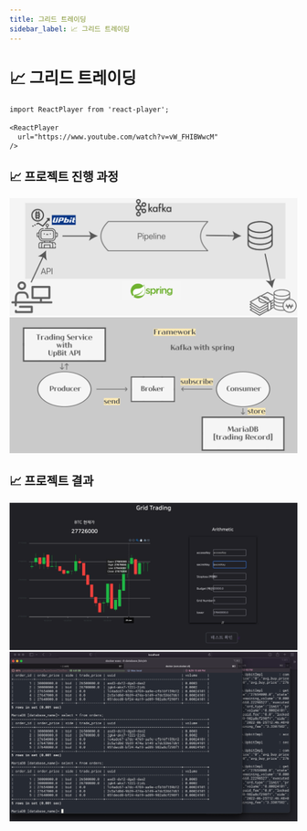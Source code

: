 ```yaml
---
title: 그리드 트레이딩
sidebar_label: 📈 그리드 트레이딩
---
```


# 📈 그리드 트레이딩

```mdx-code-block
import ReactPlayer from 'react-player';

<ReactPlayer
  url="https://www.youtube.com/watch?v=vW_FHIBWwcM"
/>
```

## 📈 프로젝트 진행 과정

![](./assets/grid-trading/1.png)
![](./assets/grid-trading/2.png)

## 📈 프로젝트 결과

![](./assets/grid-trading/3.png)
![](./assets/grid-trading/4.png)
